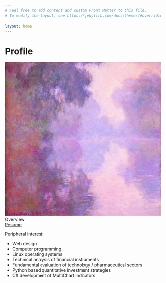 ```yaml
---
# Feel free to add content and custom Front Matter to this file.
# To modify the layout, see https://jekyllrb.com/docs/themes/#overriding-theme-defaults

layout: home
---
```


<h1 class="post-title">Profile</h1>

<img src="/image/ClaudeMonet.RiverSeine.jpg" alt="monet">

<br>
Overview
<br>
<a href="/link/resume.pdf">Resume</a>

Peripheral interest:
<ul>
  <li>Web design</li>
  <li>Computer programming</li>
  <li>Linux operating systems</li>
  <li>Technical analysis of financial instruments</li>
  <li>Fundamental evaluation of technology / pharmaceutical sectors</li>
  <li>Python based quantitative investment strategies</li>
  <li>C# development of MultiChart indicators</li>
</ul>

